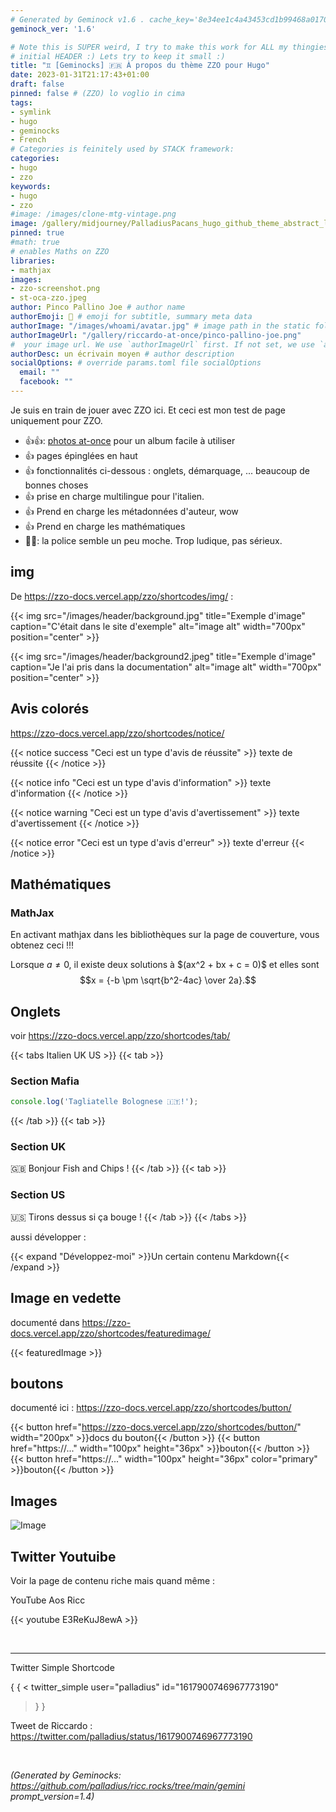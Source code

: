 ```yaml
---
# Generated by Geminock v1.6 . cache_key='8e34ee1c4a43453cd1b99468a01707ff3738041f5e46e9e55d1210c7ca896c8e-fr.yaml'
geminock_ver: '1.6'

# Note this is SUPER weird, I try to make this work for ALL my thingies so there might be some behavioural clatches in the
# initial HEADER :) Lets try to keep it small :)
title: "♊ [Geminocks] 🇫🇷 À propos du thème ZZO pour Hugo"
date: 2023-01-31T21:17:43+01:00
draft: false
pinned: false # (ZZO) lo voglio in cima
tags:
- symlink
- hugo
- geminocks
- French
# Categories is feinitely used by STACK framework:
categories:
- hugo
- zzo
keywords:
- hugo
- zzo
#image: /images/clone-mtg-vintage.png
image: /gallery/midjourney/PalladiusPacans_hugo_github_theme_abstract_logo_website_logo_co_cec2f356-2b55-4ef0-be71-b3bdccde2f0f.png
pinned: true
#math: true
# enables Maths on ZZO
libraries:
- mathjax
images:
- zzo-screenshot.png
- st-oca-zzo.jpeg
author: Pinco Pallino Joe # author name
authorEmoji: 🤖 # emoji for subtitle, summary meta data
authorImage: "/images/whoami/avatar.jpg" # image path in the static folder
authorImageUrl: "/gallery/riccardo-at-once/pinco-pallino-joe.png"
#  your image url. We use `authorImageUrl` first. If not set, we use `authorImage`.
authorDesc: un écrivain moyen # author description
socialOptions: # override params.toml file socialOptions
  email: ""
  facebook: ""
---
```



Je suis en train de jouer avec ZZO ici. Et ceci est mon test de page uniquement pour ZZO.

* 👍👍: [photos at-once](https://zzo-docs.vercel.app/zzo/pages/gallery/) pour un album facile à utiliser
* 👍 pages épinglées en haut
* 👍 fonctionnalités ci-dessous : onglets, démarquage, ... beaucoup de bonnes choses
* 👍 prise en charge multilingue pour l'italien.
* 👍 Prend en charge les métadonnées d'auteur, wow
* 👍 Prend en charge les mathématiques
* 👎🏾: la police semble un peu moche. Trop ludique, pas sérieux.


## img

De https://zzo-docs.vercel.app/zzo/shortcodes/img/ :

{{< img src="/images/header/background.jpg" title="Exemple d'image" caption="C'était dans le site d'exemple" alt="image alt" width="700px" position="center" >}}

{{< img src="/images/header/background2.jpeg" title="Exemple d'image" caption="Je l'ai pris dans la documentation" alt="image alt" width="700px" position="center" >}}

## Avis colorés

https://zzo-docs.vercel.app/zzo/shortcodes/notice/

{{< notice success "Ceci est un type d'avis de réussite" >}}
texte de réussite
{{< /notice >}}

{{< notice info "Ceci est un type d'avis d'information" >}}
texte d'information
{{< /notice >}}

{{< notice warning "Ceci est un type d'avis d'avertissement" >}}
texte d'avertissement
{{< /notice >}}

{{< notice error "Ceci est un type d'avis d'erreur" >}}
texte d'erreur
{{< /notice >}}

## Mathématiques

### MathJax

En activant mathjax dans les bibliothèques sur la page de couverture, vous obtenez ceci !!!

Lorsque $a \ne 0$, il existe deux solutions à $\(ax^2 + bx + c = 0\)\$ et elles sont
$$x = {-b \pm \sqrt{b^2-4ac} \over 2a}.$$

## Onglets

voir https://zzo-docs.vercel.app/zzo/shortcodes/tab/

{{< tabs Italien UK US >}}
  {{< tab >}}

  ### Section Mafia

  ```javascript
  console.log('Tagliatelle Bolognese 🇮🇹!');
  ```

  {{< /tab >}}
  {{< tab >}}

  ### Section UK

  🇬🇧 Bonjour Fish and Chips !
  {{< /tab >}}
  {{< tab >}}

  ### Section US

  🇺🇸 Tirons dessus si ça bouge !
  {{< /tab >}}
{{< /tabs >}}

aussi développer :

{{< expand "Développez-moi" >}}Un certain contenu Markdown{{< /expand >}}

## Image en vedette

documenté dans https://zzo-docs.vercel.app/zzo/shortcodes/featuredimage/

{{< featuredImage >}}

## boutons

documenté ici : https://zzo-docs.vercel.app/zzo/shortcodes/button/

{{< button href="https://zzo-docs.vercel.app/zzo/shortcodes/button/" width="200px" >}}docs du bouton{{< /button >}}
{{< button href="https://..." width="100px" height="36px" >}}bouton{{< /button >}}
{{< button href="https://..." width="100px" height="36px" color="primary" >}}bouton{{< /button >}}


## Images

![Image](/st-oca-zzo.jpeg)


## Twitter Youtuibe

Voir la page de contenu riche mais quand même :

YouTube Aos Ricc

{{< youtube E3ReKuJ8ewA >}}

<br>

---

Twitter Simple Shortcode

{ { <
twitter_simple user="palladius" id="1617900746967773190"
> } }

Tweet de Riccardo : https://twitter.com/palladius/status/1617900746967773190

<br>





*(Generated by Geminocks: https://github.com/palladius/ricc.rocks/tree/main/gemini prompt_version=1.4)*